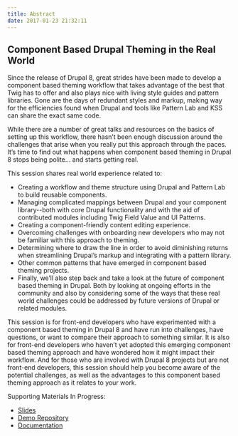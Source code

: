 ```yaml
---
title: Abstract
date: 2017-01-23 21:32:11
---
```


## Component Based Drupal Theming in the Real World

Since the release of Drupal 8, great strides have been made to develop a component based theming workflow that takes advantage of the best that Twig has to offer and also plays nice with living style guides and pattern libraries. Gone are the days of redundant styles and markup, making way for the efficiencies found when Drupal and tools like Pattern Lab and KSS can share the exact same code. 

While there are a number of great talks and resources on the basics of setting up this workflow, there hasn’t been enough discussion around the challenges that arise when you really put this approach through the paces. It’s time to find out what happens when component based theming in Drupal 8 stops being polite… and starts getting real.

This session shares real world experience related to:

* Creating a workflow and theme structure using Drupal and Pattern Lab to build reusable components.
* Managing complicated mappings between Drupal and your component library--both with core Drupal functionality and with the aid of contributed modules including Twig Field Value and UI Patterns.
* Creating a component-friendly content editing experience.
* Overcoming challenges with onboarding new developers who may not be familiar with this approach to theming.
* Determining where to draw the line in order to avoid diminishing returns when streamlining Drupal’s markup and integrating with a pattern library.
* Other common patterns that have emerged in component based theming projects.
* Finally, we’ll also step back and take a look at the future of component based theming in Drupal.  Both by looking at ongoing efforts in the community and also by considering some of the ways that these real world challenges could be addressed by future versions of Drupal or related modules.

This session is for front-end developers who have experimented with a component based theming in Drupal 8 and have run into challenges, have questions, or want to compare their approach to something similar.  It is also for front-end developers who haven’t yet adopted this emerging component based theming approach and have wondered how it might impact their workflow. And for those who are involved with Drupal 8 projects but are not front-end developers, this session should help you become aware of the potential challenges, as well as the advantages to this component based theming approach as it relates to your work.

Supporting Materials In Progress:

* [Slides](https://www.dropbox.com/s/apdcx0hekp1g1o6/component_theming_real_world.pdf?dl=0) 
* [Demo Repository](https://github.com/backlineint/real-world)
* [Documentation](  http://brianperryinteractive.com/real-world) 